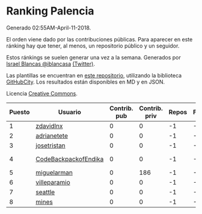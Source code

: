 # Ranking Palencia

Generado 02:55AM-April-11-2018.

El orden viene dado por las contribuciones públicas. Para aparecer en este ránking hay que tener, al menos, un repositorio público y un seguidor.

Estos ránkings se suelen generar una vez a la semana. Generados por [Israel Blancas @iblancasa](https://github.com/iblancasa/) [(Twitter)](https://twitter.com/iblancasa).

Las plantillas se encuentran en [este repositorio](https://github.com/iblancasa/GH-Spanish-Ranking), utilizando la biblioteca [GitHubCity](https://github.com/iblancasa/GitHubCity). Los resultados están disponibles en MD y en JSON.

Licencia [Creative Commons](https://creativecommons.org/licenses/by/4.0/).

| Puesto   |  Usuario  | Contrib. pub | Contrib. priv |Repos| Followers | Desde |  Avatar  |
|----------|-----------|--------------|---------------|-----|-----------|-------|----------|
|1|[zdavidlnx](https://github.com/zdavidlnx)|0|0|-1|-1||![zdavidlnx]()|
|2|[adrianetete](https://github.com/adrianetete)|0|0|-1|-1||![adrianetete]()|
|3|[josetristan](https://github.com/josetristan)|0|0|-1|-1||![josetristan]()|
|4|[CodeBackpackofEndika](https://github.com/CodeBackpackofEndika)|0|0|-1|-1||![CodeBackpackofEndika]()|
|5|[miguelarman](https://github.com/miguelarman)|0|186|-1|-1||![miguelarman]()|
|6|[villeparamio](https://github.com/villeparamio)|0|0|-1|-1||![villeparamio]()|
|7|[seattle](https://github.com/seattle)|0|0|-1|-1||![seattle]()|
|8|[mines](https://github.com/mines)|0|0|-1|-1||![mines]()|

